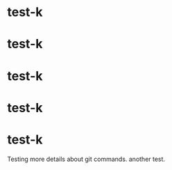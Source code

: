 # test-k
# test-k
# test-k
# test-k
# test-k

Testing more details about git commands.
another test.
